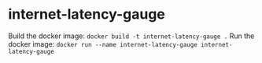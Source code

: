 # internet-latency-gauge

Build the docker image: `docker build -t internet-latency-gauge .`
Run the docker image: `docker run --name internet-latency-gauge internet-latency-gauge`
